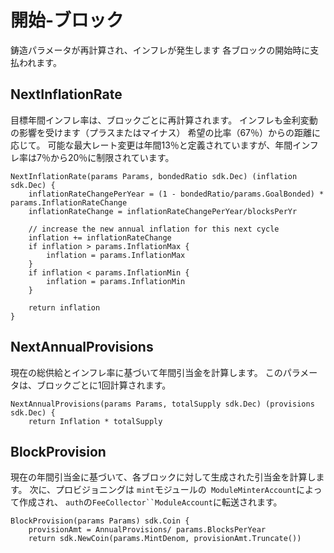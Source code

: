 # 開始-ブロック

鋳造パラメータが再計算され、インフレが発生します
各ブロックの開始時に支払われます。

## NextInflationRate

目標年間インフレ率は、ブロックごとに再計算されます。
インフレも金利変動の影響を受けます（プラスまたはマイナス）
希望の比率（67％）からの距離に応じて。 可能な最大レート変更は年間13％と定義されていますが、年間インフレ率は7％から20％に制限されています。 

```
NextInflationRate(params Params, bondedRatio sdk.Dec) (inflation sdk.Dec) {
	inflationRateChangePerYear = (1 - bondedRatio/params.GoalBonded) * params.InflationRateChange
	inflationRateChange = inflationRateChangePerYear/blocksPerYr

	// increase the new annual inflation for this next cycle
	inflation += inflationRateChange
	if inflation > params.InflationMax {
		inflation = params.InflationMax
	}
	if inflation < params.InflationMin {
		inflation = params.InflationMin
	}

	return inflation
}
```

## NextAnnualProvisions

現在の総供給とインフレ率に基づいて年間引当金を計算します。 このパラメータは、ブロックごとに1回計算されます。

```
NextAnnualProvisions(params Params, totalSupply sdk.Dec) (provisions sdk.Dec) {
	return Inflation * totalSupply
```

## BlockProvision

現在の年間引当金に基づいて、各ブロックに対して生成された引当金を計算します。 次に、プロビジョニングは `mint`モジュールの` ModuleMinterAccount`によって作成され、 `auth`の`FeeCollector``ModuleAccount`に転送されます。

```
BlockProvision(params Params) sdk.Coin {
	provisionAmt = AnnualProvisions/ params.BlocksPerYear
	return sdk.NewCoin(params.MintDenom, provisionAmt.Truncate())
```
